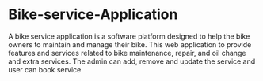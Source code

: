 # Bike-service-Application
A bike service application is a software platform designed to help the bike owners to maintain and manage their bike. This web application to provide  features and services related to bike maintenance, repair, and oil change and extra services. The admin can add, remove and update the service and user can book service
